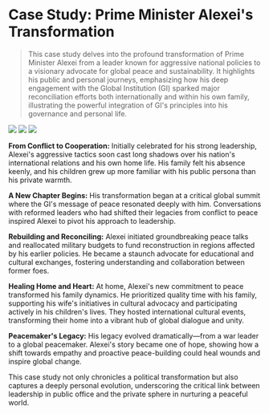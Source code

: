 # Case Study: Prime Minister Alexei's Transformation
> This case study delves into the profound transformation of Prime Minister Alexei from a leader known for aggressive national policies to a visionary advocate for global peace and sustainability. It highlights his public and personal journeys, emphasizing how his deep engagement with the Global Institution (GI) sparked major reconciliation efforts both internationally and within his own family, illustrating the powerful integration of GI's principles into his governance and personal life.

![](/assets/images/case-study-alexei-01.webp)
![](/assets/images/case-study-alexei-05.webp)
![](/assets/images/case-study-alexei-04.webp)

**From Conflict to Cooperation:**
Initially celebrated for his strong leadership, Alexei's aggressive tactics soon cast long shadows over his nation's international relations and his own home life. His family felt his absence keenly, and his children grew up more familiar with his public persona than his private warmth.

**A New Chapter Begins:**
His transformation began at a critical global summit where the GI's message of peace resonated deeply with him. Conversations with reformed leaders who had shifted their legacies from conflict to peace inspired Alexei to pivot his approach to leadership.

**Rebuilding and Reconciling:**
Alexei initiated groundbreaking peace talks and reallocated military budgets to fund reconstruction in regions affected by his earlier policies. He became a staunch advocate for educational and cultural exchanges, fostering understanding and collaboration between former foes.

**Healing Home and Heart:**
At home, Alexei's new commitment to peace transformed his family dynamics. He prioritized quality time with his family, supporting his wife's initiatives in cultural advocacy and participating actively in his children's lives. They hosted international cultural events, transforming their home into a vibrant hub of global dialogue and unity.

**Peacemaker's Legacy:**
His legacy evolved dramatically—from a war leader to a global peacemaker. Alexei's story became one of hope, showing how a shift towards empathy and proactive peace-building could heal wounds and inspire global change.

This case study not only chronicles a political transformation but also captures a deeply personal evolution, underscoring the critical link between leadership in public office and the private sphere in nurturing a peaceful world.

<!--
![](/assets/images/case-study-alexei-03.webp)
![](/assets/images/case-study-alexei-02.webp)
-->

